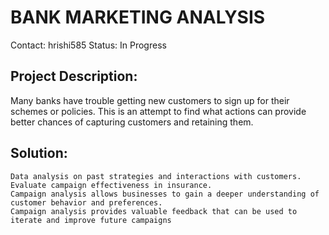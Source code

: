 # BANK MARKETING ANALYSIS <br>
Contact: hrishi585
Status: In Progress

## Project Description: 
Many banks have trouble getting new customers to sign up for their schemes or policies. This is an attempt to find what actions can provide better chances of capturing customers and retaining them.
## Solution:		
```
Data analysis on past strategies and interactions with customers.
Evaluate campaign effectiveness in insurance.
Campaign analysis allows businesses to gain a deeper understanding of customer behavior and preferences.
Campaign analysis provides valuable feedback that can be used to iterate and improve future campaigns
```
